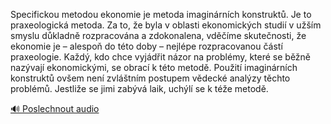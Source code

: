 
Specifickou metodou ekonomie je metoda imaginárních konstruktů. Je to praxeologická metoda. Za to, že byla v oblasti ekonomických studií v užším smyslu důkladně rozpracována a zdokonalena, vděčíme skutečnosti, že ekonomie je – alespoň do této doby – nejlépe rozpracovanou částí praxeologie. Každý, kdo chce vyjádřit názor na problémy, které se běžně nazývají ekonomickými, se obrací k této metodě. Použití imaginárních konstruktů ovšem není zvláštním postupem vědecké analýzy těchto problémů. Jestliže se jimi zabývá laik, uchýlí se k téže metodě.

[🔊 Poslechnout audio](/data/7-paragraphs/audio/chapter_47/para_009-Specifickou-metodou-ekonomie-je-metoda-imaginrnc.mp3)
